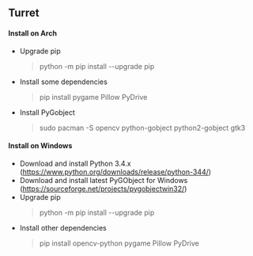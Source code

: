 
## **Turret** ##

#### Install on Arch ####

 - Upgrade pip
	> python -m pip install --upgrade pip
 - Install some dependencies
    > pip install pygame Pillow PyDrive
 - Install PyGobject
    > sudo pacman -S opencv python-gobject python2-gobject gtk3

#### Install on Windows ####

 - Download and install Python 3.4.x (https://www.python.org/downloads/release/python-344/)
 - Download and install latest PyGObject for Windows (https://sourceforge.net/projects/pygobjectwin32/)
 - Upgrade pip 
	> python -m pip install --upgrade pip
 - Install other dependencies
    > pip install opencv-python pygame Pillow PyDrive
